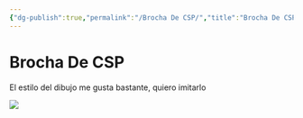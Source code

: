 ```yaml
---
{"dg-publish":true,"permalink":"/Brocha De CSP/","title":"Brocha De CSP","tags":["ZeType/Referencia","ZeTopic/Dibujo"],"updated":"2023-09-26T17:47:22.361-05:00"}
---
```



# Brocha De CSP

El estilo del dibujo me gusta bastante, quiero imitarlo

![](https://i.imgur.com/N42IMbD.png)
